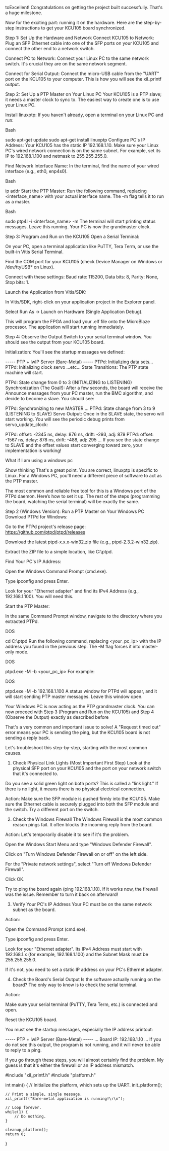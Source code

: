 toExcellent! Congratulations on getting the project built successfully. That's a huge milestone.

Now for the exciting part: running it on the hardware. Here are the step-by-step instructions to get your KCU105 board synchronized.

Step 1: Set Up the Hardware and Network
Connect KCU105 to Network: Plug an SFP Ethernet cable into one of the SFP ports on your KCU105 and connect the other end to a network switch.

Connect PC to Network: Connect your Linux PC to the same network switch. It's crucial they are on the same network segment.

Connect for Serial Output: Connect the micro-USB cable from the "UART" port on the KCU105 to your computer. This is how you will see the xil_printf output.

Step 2: Set Up a PTP Master on Your Linux PC
Your KCU105 is a PTP slave; it needs a master clock to sync to. The easiest way to create one is to use your Linux PC.

Install linuxptp: If you haven't already, open a terminal on your Linux PC and run:

Bash

sudo apt-get update
sudo apt-get install linuxptp
Configure PC's IP Address: Your KCU105 has the static IP 192.168.1.10. Make sure your Linux PC's wired network connection is on the same subnet. For example, set its IP to 192.168.1.100 and netmask to 255.255.255.0.

Find Network Interface Name: In the terminal, find the name of your wired interface (e.g., eth0, enp4s0).

Bash

ip addr
Start the PTP Master: Run the following command, replacing <interface_name> with your actual interface name. The -m flag tells it to run as a master.

Bash

sudo ptp4l -i <interface_name> -m
The terminal will start printing status messages. Leave this running. Your PC is now the grandmaster clock.

Step 3: Program and Run on the KCU105
Open a Serial Terminal:

On your PC, open a terminal application like PuTTY, Tera Term, or use the built-in Vitis Serial Terminal.

Find the COM port for your KCU105 (check Device Manager on Windows or /dev/ttyUSB* on Linux).

Connect with these settings: Baud rate: 115200, Data bits: 8, Parity: None, Stop bits: 1.

Launch the Application from Vitis/SDK:

In Vitis/SDK, right-click on your application project in the Explorer panel.

Select Run As -> Launch on Hardware (Single Application Debug).

This will program the FPGA and load your .elf file onto the MicroBlaze processor. The application will start running immediately.

Step 4: Observe the Output
Switch to your serial terminal window. You should see the output from your KCU105 board.

Initialization: You'll see the startup messages we defined:

----- PTP + lwIP Server (Bare-Metal) -----
PTPd: Initializing data sets...
PTPd: Initializing clock servo
...etc...
State Transitions: The PTP state machine will start.

PTPd: State change from 0 to 3  (INITIALIZING to LISTENING)
Synchronization (The Goal!): After a few seconds, the board will receive the Announce messages from your PC master, run the BMC algorithm, and decide to become a slave. You should see:

PTPd: Synchronizing to new MASTER ...
PTPd: State change from 3 to 9  (LISTENING to SLAVE)
Servo Output: Once in the SLAVE state, the servo will start working. You will see the periodic debug prints from servo_update_clock:

PTPd: offset: -2345 ns, delay: 876 ns, drift: -293, adj: 879
PTPd: offset: -1567 ns, delay: 878 ns, drift: -488, adj: 295
...
If you see the state change to SLAVE and the offset values start converging toward zero, your implementation is working!

What if I am using a windows pc




Show thinking
That's a great point. You are correct, linuxptp is specific to Linux. For a Windows PC, you'll need a different piece of software to act as the PTP master.

The most common and reliable free tool for this is a Windows port of the PTPd daemon. Here’s how to set it up. The rest of the steps (programming the board, watching the serial terminal) will be exactly the same.

Step 2 (Windows Version): Run a PTP Master on Your Windows PC
Download PTPd for Windows:

Go to the PTPd project's release page: https://github.com/ptpd/ptpd/releases

Download the latest ptpd-x.x.x-win32.zip file (e.g., ptpd-2.3.2-win32.zip).

Extract the ZIP file to a simple location, like C:\ptpd.

Find Your PC's IP Address:

Open the Windows Command Prompt (cmd.exe).

Type ipconfig and press Enter.

Look for your "Ethernet adapter" and find its IPv4 Address (e.g., 192.168.1.100). You will need this.

Start the PTP Master:

In the same Command Prompt window, navigate to the directory where you extracted PTPd.

DOS

cd C:\ptpd
Run the following command, replacing <your_pc_ip> with the IP address you found in the previous step. The -M flag forces it into master-only mode.

DOS

ptpd.exe -M -b <your_pc_ip>
For example:

DOS

ptpd.exe -M -b 192.168.1.100
A status window for PTPd will appear, and it will start sending PTP master messages. Leave this window open.

Your Windows PC is now acting as the PTP grandmaster clock. You can now proceed with Step 3 (Program and Run on the KCU105) and Step 4 (Observe the Output) exactly as described before

That's a very common and important issue to solve! A "Request timed out" error means your PC is sending the ping, but the KCU105 board is not sending a reply back.

Let's troubleshoot this step-by-step, starting with the most common causes.

1. Check Physical Link Lights (Most Important First Step)
Look at the physical SFP port on your KCU105 and the port on your network switch that it's connected to.

Do you see a solid green light on both ports? This is called a "link light." If there is no light, it means there is no physical electrical connection.

Action: Make sure the SFP module is pushed firmly into the KCU105. Make sure the Ethernet cable is securely plugged into both the SFP module and the switch. Try a different port on the switch.

2. Check the Windows Firewall
The Windows Firewall is the most common reason pings fail. It often blocks the incoming reply from the board.

Action: Let's temporarily disable it to see if it's the problem.

Open the Windows Start Menu and type "Windows Defender Firewall".

Click on "Turn Windows Defender Firewall on or off" on the left side.

For the "Private network settings", select "Turn off Windows Defender Firewall".

Click OK.

Try to ping the board again (ping 192.168.1.10). If it works now, the firewall was the issue. Remember to turn it back on afterward!

3. Verify Your PC's IP Address
Your PC must be on the same network subnet as the board.

Action:

Open the Command Prompt (cmd.exe).

Type ipconfig and press Enter.

Look for your "Ethernet adapter". Its IPv4 Address must start with 192.168.1.x (for example, 192.168.1.100) and the Subnet Mask must be 255.255.255.0.

If it's not, you need to set a static IP address on your PC's Ethernet adapter.

4. Check the Board's Serial Output
Is the software actually running on the board? The only way to know is to check the serial terminal.

Action:

Make sure your serial terminal (PuTTY, Tera Term, etc.) is connected and open.

Reset the KCU105 board.

You must see the startup messages, especially the IP address printout:

----- PTP + lwIP Server (Bare-Metal) -----
...
Board IP: 192.168.1.10
...
If you do not see this output, the program is not running, and it will never be able to reply to a ping.

If you go through these steps, you will almost certainly find the problem. My guess is that it's either the firewall or an IP address mismatch.

#include "xil_printf.h"
#include "platform.h"

int main()
{
    // Initialize the platform, which sets up the UART.
    init_platform();

    // Print a simple, single message.
    xil_printf("Bare-metal application is running!\r\n");

    // Loop forever.
    while(1) {
        // Do nothing.
    }

    cleanup_platform();
    return 0;
}
